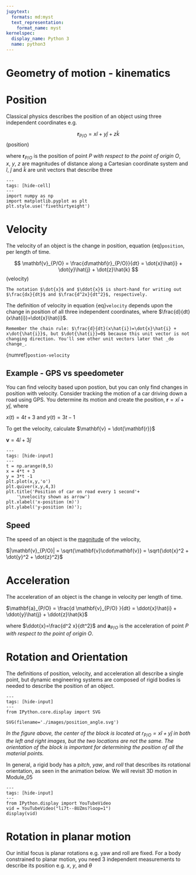 ```yaml
---
jupytext:
  formats: md:myst
  text_representation:
    format_name: myst
kernelspec:
  display_name: Python 3
  name: python3
---
```


# Geometry of motion - kinematics

# Position

Classical physics describes the position of an object using three
independent coordinates e.g. 

$$
\mathbf{r}_{P/O} = x\hat{i} + y\hat{j} + z\hat{k}
$$ (position)

where $\mathbf{r}_{P/O}$ is the position of point $P$ _with respect to the point
of origin_ $O$, $x,~y,~z$ are magnitudes of distance along a
Cartesian coordinate system and $\hat{i},~\hat{j}$ and $\hat{k}$ are
unit vectors that describe three 

```{code-cell} ipython3
---
tags: [hide-cell]
---
import numpy as np
import matplotlib.pyplot as plt
plt.style.use('fivethirtyeight')
```

# Velocity

The velocity of an object is the change in position, equation
{eq}`position`, per length of time.

$$
\mathbf{v}_{P/O} = \frac{d\mathbf{r}_{P/O}}{dt} = \dot{x}\hat{i} + \dot{y}\hat{j} +
\dot{z}\hat{k}
$$ (velocity)

```{note}
The notation $\dot{x}$ and $\ddot{x}$ is short-hand for writing out
$\frac{dx}{dt}$ and $\frac{d^2x}{dt^2}$, respectively.
```

The definition of velocity in equation {eq}`velocity` depends upon the change in position of all
three independent coordinates, where
$\frac{d}{dt}(x\hat{i})=\dot{x}\hat{i}$. 


```{note}
Remember the chain rule: $\frac{d}{dt}(x\hat{i})=\dot{x}\hat{i} +
x\dot{\hat{i}}$, but $\dot{\hat{i}}=0$ because this unit vector is not
changing direction. You'll see other unit vectors later that _do
change_.
```

{numref}`postion-velocity`
## Example - GPS vs speedometer
You can find velocity based upon postion, but you can only find changes
in position with velocity. Consider tracking the motion of a car driving
down a road using GPS. You determine its motion and create the position,
$\mathbf{r} = x\hat{i} +y\hat{j}$, where


$x(t) = 4t +3$ and $y(t) = 3t - 1$

To get the velocity, calculate $\mathbf{v} = \dot{\mathbf{r}}$

$\mathbf{v} = 4\hat{i} +3 \hat{j}$

```{code-cell} ipython3
---
tags: [hide-input]
---
t = np.arange(0,5)
x = 4*t + 3
y = 3*t -1
plt.plot(x,y,'o')
plt.quiver(x,y,4,3)
plt.title('Position of car on road every 1 second'+
    '\nvelocity shown as arrow')
plt.xlabel('x-position (m)')
plt.ylabel('y-position (m)');
```




## Speed

The speed of an object is the
[magnitude](https://www.mathsisfun.com/algebra/vectors.html) of the
velocity, 

$|\mathbf{v}_{P/O}| = \sqrt{\mathbf{v}\cdot\mathbf{v}} =
\sqrt{\dot{x}^2 + \dot{y}^2 + \dot{z}^2}$

# Acceleration

The acceleration of an object is the change in velocity per length of
time. 

$\mathbf{a}_{P/O} = \frac{d \mathbf{v}_{P/O} }{dt} = \ddot{x}\hat{i} +
\ddot{y}\hat{j} + \ddot{z}\hat{k}$

where $\ddot{x}=\frac{d^2 x}{dt^2}$ and $\mathbf{a}_{P/O}$ is the
acceleration of point $P$ _with respect to the point of origin_ $O$. 

# Rotation and Orientation

The definitions of position, velocity, and acceleration all describe a
single point, but dynamic engineering systems are composed of rigid
bodies is needed to describe the position of an object. 

```{code-cell} ipython3
---
tags: [hide-input]
---
from IPython.core.display import SVG

SVG(filename='./images/position_angle.svg')
```

_In the figure above, the center of the block is located at
$r_{P/O}=x\hat{i}+y\hat{j}$ in both the left and right images, but the
two locations are not the same. The orientation of the block is
important for determining the position of all the material points._

In general, a rigid body has a _pitch_, _yaw_, and _roll_ that describes
its rotational orientation, as seen in the animation below. We will
revisit 3D motion in Module_05


```{code-cell} ipython3
---
tags: [hide-input]
---
from IPython.display import YouTubeVideo
vid = YouTubeVideo("li7t--8UZms?loop=1")
display(vid)
```
# Rotation in planar motion

Our initial focus is planar rotations e.g. yaw and roll are fixed. For a
body constrained to planar motion, you need 3 independent measurements
to describe its position e.g. $x$, $y$, and $\theta$
